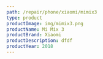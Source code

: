 ```yaml
---
path: /repair/phone/xiaomi/mimix3
type: product
productImage: img/mimix3.png
productName: Mi Mix 3
productBrand: Xiaomi
productDescription: dfdf
productYear: 2018
---
```

